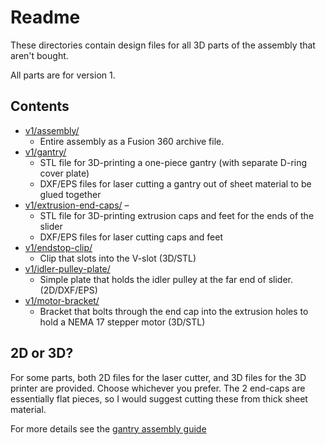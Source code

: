 # Readme

These directories contain design files for all 3D parts of the assembly that aren't bought.

All parts are for version 1.

## Contents

* [v1/assembly/](v1/assembly/)
  * Entire assembly as a Fusion 360 archive file.
* [v1/gantry/](v1/gantry/)
  * STL file for 3D-printing a one-piece gantry (with separate D-ring cover plate)
  * DXF/EPS files for laser cutting a gantry out of sheet material to be glued together
* [v1/extrusion-end-caps/](v1/extrusion-end-caps/) –
  * STL file for 3D-printing extrusion caps and feet for the ends of the slider
  * DXF/EPS files for laser cutting caps and feet
* [v1/endstop-clip/](v1/endstop-clip/)
  * Clip that slots into the V-slot (3D/STL)
* [v1/idler-pulley-plate/](v1/idler-pulley-plate/)
  * Simple plate that holds the idler pulley at the far end of slider. (2D/DXF/EPS)
* [v1/motor-bracket/](v1/motor-bracket/)
  * Bracket that bolts through the end cap into the extrusion holes to hold a NEMA 17 stepper motor (3D/STL)

## 2D or 3D?

For some parts, both 2D files for the laser cutter, and 3D files for the 3D printer are provided. Choose whichever you prefer. The 2 end-caps are essentially flat pieces, so I would suggest cutting these from thick sheet material.

For more details see the [gantry assembly guide](v1/gantry/)
